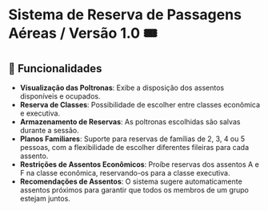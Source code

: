 # Sistema de Reserva de Passagens Aéreas / Versão 1.0 🎟️
## 📜 Funcionalidades

- **Visualização das Poltronas**: Exibe a disposição dos assentos disponíveis e ocupados.
- **Reserva de Classes**: Possibilidade de escolher entre classes econômica e executiva.
- **Armazenamento de Reservas**: As poltronas escolhidas são salvas durante a sessão.
- **Planos Familiares**: Suporte para reservas de famílias de 2, 3, 4 ou 5 pessoas, com a flexibilidade de escolher diferentes fileiras para cada assento.
- **Restrições de Assentos Econômicos**: Proíbe reservas dos assentos A e F na classe econômica, reservando-os para a classe executiva.
- **Recomendações de Assentos**: O sistema sugere automaticamente assentos próximos para garantir que todos os membros de um grupo estejam juntos.
